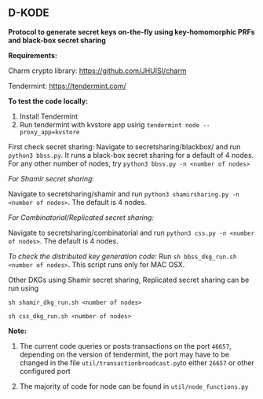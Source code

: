 ## D-KODE 

**Protocol to generate secret keys on-the-fly using key-homomorphic PRFs and black-box secret sharing** 

**Requirements:**

Charm crypto library: https://github.com/JHUISI/charm

Tendermint: https://tendermint.com/ 

**To test the code locally:**

1. Install Tendermint
2. Run tendermint with kvstore app using `tendermint node --proxy_app=kvstore`

First check secret sharing:
Navigate to secretsharing/blackbox/ and run `python3 bbss.py`.
It runs a black-box secret sharing for a default of 4 nodes. 
For any other number of nodes, try `python3 bbss.py -n <number of nodes>`

*For Shamir secret sharing:*

Navigate to secretsharing/shamir and run `python3 shamirsharing.py -n <number of nodes>`. The default is 4 nodes.
  
*For Combinatorial/Replicated secret sharing:*

Navigate to secretsharing/combinatorial and run `python3 css.py -n <number of nodes>`. The default is 4 nodes. 


*To check the distributed key generation code:*
Run `sh bbss_dkg_run.sh <number of nodes>`. This script runs only for MAC OSX. 

Other DKGs using Shamir secret sharing, Replicated secret sharing can be run using 

`sh shamir_dkg_run.sh <number of nodes>`

`sh css_dkg_run.sh <number of nodes>`


**Note:**
1. The current code queries or posts transactions on the port `46657`, depending on the version of tendermint, the port may have to be changed in the file
`util/transactionbroadcast.py`to either `26657` or other configured port

2. The majority of code for node can be found in `util/node_functions.py`



